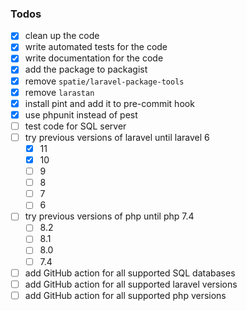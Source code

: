 ### Todos

- [x] clean up the code
- [x] write automated tests for the code
- [x] write documentation for the code
- [x] add the package to packagist
- [x] remove `spatie/laravel-package-tools`
- [x] remove `larastan`
- [x] install pint and add it to pre-commit hook
- [x] use phpunit instead of pest
- [ ] test code for SQL server
- [ ] try previous versions of laravel until laravel 6
    - [x] 11
    - [x] 10
    - [ ] 9
    - [ ] 8
    - [ ] 7
    - [ ] 6
- [ ] try previous versions of php until php 7.4
    - [ ] 8.2
    - [ ] 8.1
    - [ ] 8.0
    - [ ] 7.4
- [ ] add GitHub action for all supported SQL databases
- [ ] add GitHub action for all supported laravel versions
- [ ] add GitHub action for all supported php versions
